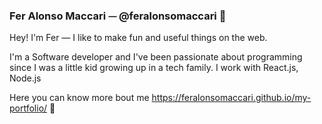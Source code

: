 ### Fer Alonso Maccari ⏤ @feralonsomaccari 🦉 

Hey! I'm Fer — I like to make fun and useful things on the web.

I'm a Software developer and I've been passionate about programming since I was a little kid growing up in a tech family. 
I work with React.js, Node.js

Here you can know more bout me https://feralonsomaccari.github.io/my-portfolio/ 🧉


